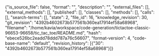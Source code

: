 {"is_source_file": false, "format": "", "description": "", "external_files": [], "external_methods": [], "published": [], "classes": [], "methods": [], "calls": [], "search-terms": [], "state": 2, "file_id": 16, "knowledge_revision": 30, "git_revision": "4392b4602673b577561b360ea17914ef58a68968", "filename": "/home/kavia/workspace/code-generation/tictactoe-classic-96653-96658/tic_tac_toe/README.md", "hash": "ebece526bc2eadd78ddd787a76c56607", "format-version": 4, "code-base-name": "default", "revision_history": [{"30": "4392b4602673b577561b360ea17914ef58a68968"}]}